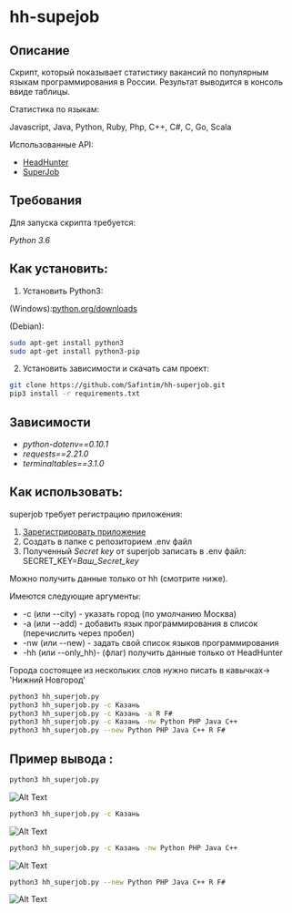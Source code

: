 # hh-supejob

## Описание
Скрипт, который показывает статистику вакансий по популярным языкам программирования в России.
 Результат выводится в консоль ввиде таблицы.

Статистика по языкам:

Javascript, Java, Python, Ruby, Php, C++, C#, C, Go, Scala


Использованные API:
* [HeadHunter](https://github.com/hhru/api/blob/master/README.md#headhunter-api)
* [SuperJob](https://api.superjob.ru/)
## Требования

Для запуска скрипта требуется:

*Python 3.6*


## Как установить:

1. Установить Python3:

(Windows):[python.org/downloads](https://www.python.org/downloads/windows/)

(Debian):
```sh
sudo apt-get install python3
sudo apt-get install python3-pip
```
2. Установить зависимости и скачать сам проект:

```sh
git clone https://github.com/Safintim/hh-superjob.git
pip3 install -r requirements.txt
```

## Зависимости
* *python-dotenv==0.10.1*
* *requests==2.21.0*
* *terminaltables==3.1.0*

## Как использовать: 

superjob требует регистрацию приложения:
1. [Зарегистрировать приложение](https://api.superjob.ru/info/)
2. Создать в папке с репозиторием .env файл
3. Полученный *Secret key*  от superjob записать в .env файл: SECRET_KEY=*Ваш_Secret_key*

Можно получить данные только от hh (смотрите ниже).

Имеются следующие аргументы:
* -c (или --city) - указать город (по умолчанию Москва)
* -a (или --add) - добавить язык программирования в список (перечислить через пробел)
* -nw (или --new) - задать свой список языков программирования
* -hh (или --only_hh)- (флаг) получить данные только от HeadHunter

Города состоящее из нескольких слов нужно писать в кавычках-> 'Нижний Новгород'

```sh
python3 hh_superjob.py
python3 hh_superjob.py -c Казань
python3 hh_superjob.py -c Казань -a R F#
python3 hh_superjob.py -c Казань -nw Python PHP Java C++
python3 hh_superjob.py --new Python PHP Java C++ R F#
```

## Пример вывода :

```sh
python3 hh_superjob.py
```
![Alt Text](http://ipic.su/img/img7/fs/hh_superjob2.1556540138.png)


```sh
python3 hh_superjob.py -c Казань
```
![Alt Text](http://ipic.su/img/img7/fs/1.1556544929.png)


```sh
python3 hh_superjob.py -c Казань -nw Python PHP Java C++
```
![Alt Text](http://ipic.su/img/img7/fs/2.1556544954.png)


```sh
python3 hh_superjob.py --new Python PHP Java C++ R F#
```
![Alt Text](http://ipic.su/img/img7/fs/3.1556545008.png)
